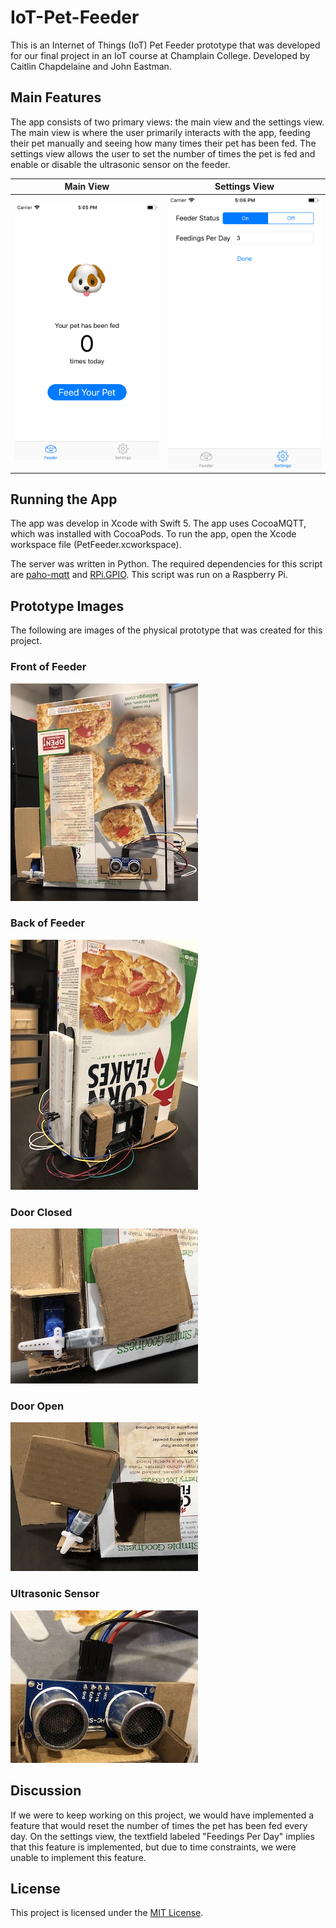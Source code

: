 # IoT-Pet-Feeder
This is an Internet of Things (IoT) Pet Feeder prototype that was developed for our final project in an IoT course at Champlain College. Developed by Caitlin Chapdelaine and John Eastman.

## Main Features
The app consists of two primary views: the main view and the settings view. The main view is where the user primarily interacts with the app, feeding their pet manually and seeing how many times their pet has been fed. The settings view allows the user to set the number of times the pet is fed and enable or disable the ultrasonic sensor on the feeder.

| Main View | Settings View |
|:---------:|:-------------:|
| ![Main View](https://github.com/johneastman/IoT-Pet-Feeder/blob/master/images/Simulator%20Screen%20Shot%20-%20iPhone%208%20-%202019-04-22%20at%2017.05.15.png) | ![Settings View](https://github.com/johneastman/IoT-Pet-Feeder/blob/master/images/Simulator%20Screen%20Shot%20-%20iPhone%208%20-%202019-04-22%20at%2017.06.02.png) |

## Running the App
The app was develop in Xcode with Swift 5. The app uses CocoaMQTT, which was installed with CocoaPods. To run the app, open the Xcode workspace file (PetFeeder.xcworkspace).

The server was written in Python. The required dependencies for this script are [paho-mqtt](https://pypi.org/project/paho-mqtt/) and [RPi.GPIO](https://pypi.org/project/RPi.GPIO/). This script was run on a Raspberry Pi.

## Prototype Images
The following are images of the physical prototype that was created for this project.

### Front of Feeder
![Front](https://github.com/johneastman/IoT-Pet-Feeder/blob/master/images/feeder_front.jpg)

### Back of Feeder 
![Back](https://github.com/johneastman/IoT-Pet-Feeder/blob/master/images/feeder_back.jpg)

### Door Closed
![Closed](https://github.com/johneastman/IoT-Pet-Feeder/blob/master/images/servo_door_closed.jpg)

### Door Open
![Open](https://github.com/johneastman/IoT-Pet-Feeder/blob/master/images/servo_door_open.jpg)

### Ultrasonic Sensor
![Sensor](https://github.com/johneastman/IoT-Pet-Feeder/blob/master/images/proximity_sensor.jpg)

## Discussion
If we were to keep working on this project, we would have implemented a feature that would reset the number of times the pet has been fed every day. On the settings view, the textfield labeled "Feedings Per Day" implies that this feature is implemented, but due to time constraints, we were unable to implement this feature.

## License
This project is licensed under the [MIT License](https://github.com/johneastman/IoT-Pet-Feeder/blob/master/LICENSE).
